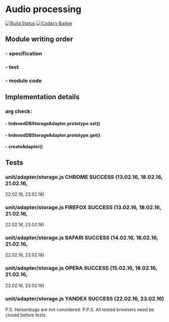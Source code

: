 # Audio processing

[![Build Status](https://travis-ci.org/svr93/high_perf_audio_processing.svg?branch=master)](https://travis-ci.org/svr93/high_perf_audio_processing)
[![Codacy Badge](https://api.codacy.com/project/badge/grade/d993cb7ad3bf4805a4835715674ba59c)](https://www.codacy.com/app/svr93/high_perf_audio_processing)

## Module writing order
### - specification
### - test
### - module code

## Implementation details
### arg check:
#### - IndexedDBStorageAdapter.prototype.set()
#### - IndexedDBStorageAdapter.prototype.get()
#### - createAdapter()

## Tests
### unit/adapter/storage.js CHROME SUCCESS (13.02.16, 18.02.16, 21.02.16,
22.02.16, 23.02.16)
### unit/adapter/storage.js FIREFOX SUCCESS (13.02.16, 18.02.16, 21.02.16,
22.02.16, 23.02.16)
### unit/adapter/storage.js SAFARI SUCCESS (14.02.16, 18.02.16, 21.02.16,
22.02.16, 23.02.16)
### unit/adapter/storage.js OPERA SUCCESS (15.02.16, 18.02.16, 21.02.16,
22.02.16, 23.02.16)
### unit/adapter/storage.js YANDEX SUCCESS (22.02.16, 23.02.16)

P.S. Heisenbugs are not considered.
P.P.S. All tested browsers need be closed before tests.
